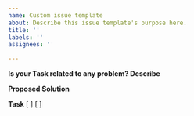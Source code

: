 ```yaml
---
name: Custom issue template
about: Describe this issue template's purpose here.
title: ''
labels: ''
assignees: ''

---
```


**Is your Task related to any problem? Describe**


**Proposed Solution**


**Task**
[  ] 
[  ]
